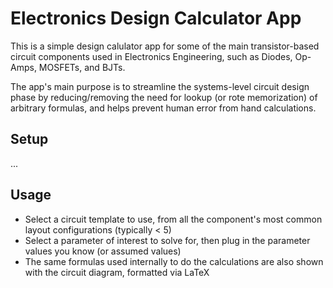 # Electronics Design Calculator App
This is a simple design calulator app for some of the main transistor-based circuit components used in Electronics Engineering, such as Diodes, Op-Amps, MOSFETs, and BJTs.

The app's main purpose is to streamline the systems-level circuit design phase by reducing/removing the need for lookup (or rote memorization) of arbitrary formulas, and helps prevent human error from hand calculations.

## Setup
...

## Usage
- Select a circuit template to use, from all the component's most common layout configurations (typically < 5)
- Select a parameter of interest to solve for, then plug in the parameter values you know (or assumed values)
- The same formulas used internally to do the calculations are also shown with the circuit diagram, formatted via LaTeX
